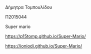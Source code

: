 Δήμητρα Τομπουλίδου 

Π2015044

Super mario

 https://p15tomp.github.io/Super-Mario/
 
 https://ioniodi.github.io/Super-Mario/
